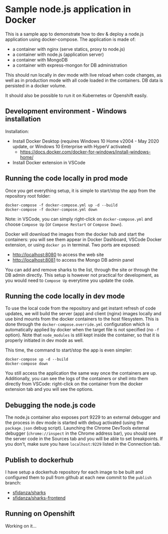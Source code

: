 # Sample node.js application in Docker

This is a sample app to demonstrate how to dev & deploy a node.js application using docker-compose. The application is made of:

- a container with nginx (serve statics, proxy to node.js)
- a container with node.js (application server)
- a container with MongoDB
- a container with express-mongon for DB administration

This should run locally in dev mode with live reload when code changes, as well as in production mode with all code loaded in the containers. DB data is persisted in a docker volume.

It should also be possible to run it on Kubernetes or Openshift easily.

## Development environment - Windows installation

Installation:

- Install Docker Desktop (requires Windows 10 Home v2004 - May 2020 update, or Windows 10 Enterprise with HyperV activated)
  - <https://docs.docker.com/docker-for-windows/install-windows-home/>
- Install Docker extension in VSCode

## Running the code locally in prod mode

Once you get everything setup, it is simple to start/stop the app from the repository root folder:

    docker-compose -f docker-compose.yml up -d --build
    docker-compose -f docker-compose.yml down

Note: in VSCode, you can simply right-click on `docker-compose.yml` and choose `Compose Up` (or `Compose Restart` or `Compose Down`).

Docker will download the images from the docker hub and start the containers: you will see them appear in Docker Dashboard, VSCode Docker extension, or using `docker ps` in terminal. Two ports are exposed:

- <http://localhost:8080> to access the web site
- <http://localhost:8081> to access the Mongo DB admin panel

You can add and remove sharks to the list, through the site or through the DB admin directly. This setup is however not practical for development, as you would need to `Compose Up` everytime you update the code.

## Running the code locally in dev mode

To use the local code from the repository and get instant refresh of code updates, we will build the server (app) and client (nginx) images locally and use bind mounts from the docker containers to the host filesystem. This is done through the `docker-compose.override.yml` configuration which is automatically applied by docker when the target file is not specified (no `-f` option). Note that `node_modules` is still kept inside the container, so that it is properly initiated in dev mode as well.

This time, the command to start/stop the app is even simpler:

    docker-compose up -d --build
    docker-compose down

You still access the application the same way once the containers are up. Additionally, you can see the logs of the containers or shell into them directly from VSCode: right-click on the container from the docker extension tab and you will see the options.

## Debugging the node.js code

The node.js container also exposes port 9229 to an external debugger and the process in dev mode is started with debug activated (using the `package.json` debug script). Launching the Chrome DevTools external debugger (`chrome://inspect` in the Chrome address bar), you should see the server code in the Sources tab and you will be able to set breakpoints. If you don't, make sure you have `localhost:9229` listed in the Connection tab.

## Publish to dockerhub

I have setup a dockerhub repository for each image to be built and configured them to pull from github at each new commit to the `publish` branch:

- [sfidanza/sharks](https://hub.docker.com/repository/docker/sfidanza/sharks)
- [sfidanza/sharks-frontend](https://hub.docker.com/repository/docker/sfidanza/sharks-frontend)

## Running on Openshift

Working on it...
